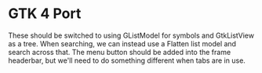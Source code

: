 # GTK 4 Port

These should be switched to using GListModel for symbols and GtkListView as a tree.
When searching, we can instead use a Flatten list model and search across that.
The menu button should be added into the frame headerbar, but we'll need to do something different when tabs are in use.

